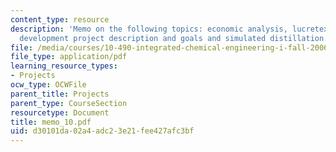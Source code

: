 ```yaml
---
content_type: resource
description: 'Memo on the following topics: economic analysis, lucretex batch process
  development project description and goals and simulated distillation.'
file: /media/courses/10-490-integrated-chemical-engineering-i-fall-2006/d30101da02a4adc23e21fee427afc3bf_memo_10.pdf
file_type: application/pdf
learning_resource_types:
- Projects
ocw_type: OCWFile
parent_title: Projects
parent_type: CourseSection
resourcetype: Document
title: memo_10.pdf
uid: d30101da-02a4-adc2-3e21-fee427afc3bf
---
```

